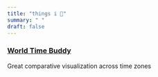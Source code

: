 ```yaml
---
title: "things i 💚"
summary: " "
draft: false
---
```


### [World Time Buddy](https://www.worldtimebuddy.com)

Great comparative visualization across time zones
